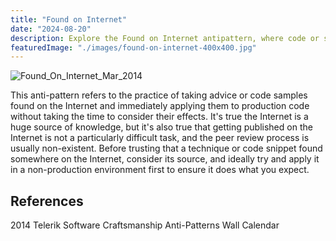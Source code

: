 ```yaml
---
title: "Found on Internet"
date: "2024-08-20"
description: Explore the Found on Internet antipattern, where code or solutions are copied directly from online sources without proper evaluation. Learn the importance of understanding and testing code before integration.
featuredImage: "./images/found-on-internet-400x400.jpg"
---
```


![Found_On_Internet_Mar_2014](images/found-on-internet-400x400.jpg)

This anti-pattern refers to the practice of taking advice or code samples found on the Internet and immediately applying them to production code without taking the time to consider their effects. It's true the Internet is a huge source of knowledge, but it's also true that getting published on the Internet is not a particularly difficult task, and the peer review process is usually non-existent. Before trusting that a technique or code snippet found somewhere on the Internet, consider its source, and ideally try and apply it in a non-production environment first to ensure it does what you expect.

## References

2014 Telerik Software Craftsmanship Anti-Patterns Wall Calendar
